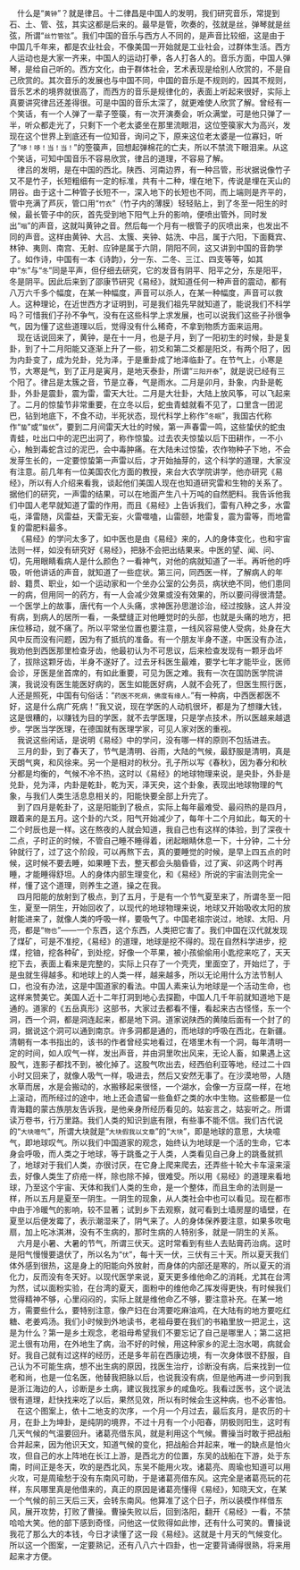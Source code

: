 &emsp;什么是“``黄钟``”？就是律吕。十二律昌是中国人的发明，我们研究音乐，常提到石、土、管、弦，其实这都是后来的。最早是管，吹奏的，弦就是丝，弹琴就是丝弦，所谓“``丝竹管弦``”。我们中国的音乐与西方人不同的，是声音比较细，这是由于中国几千年来，都是农业社会，不像美国一开始就是工业社会，过群体生活。西方人运动也是大家一齐来，中国人的运动打拳，各人打各人的。音乐方面，中国人弹琴，是给自己听的。西方文化，由于群体社会，艺术表现是给别人欣赏的，不是自己欣赏的。其次音乐的发展也与中国不同，中国的音乐是不规则的，因其不规则，音乐艺术的境界就很高了，而西方的音乐是规律化的，表面上听起来很好，实际上真要讲究律吕还差得很。可是中国的音乐太深了，就更难使人欣赏了解。曾经有一个笑话，有一个人弹了一辈子箜篌，有一次开演奏会，听众满堂，可是他只弹了一半，听众都走光了，只剩下一个老太婆坐在那里流眼泪，这位箜篌家大为高兴，发现在这个世界上到底还有一位知音，询问之下，原来这位老太婆是一位寡妇，听了“``哆！哆！当！当！``”的箜篌声，回想起弹棉花的亡夫，所以不禁流下眼泪来。从这个笑话，可知中国音乐不容易欣赏，律吕的道理，不容易了解。<br>&emsp;律吕的发明，是在中国的西北。陕西、河南边界，有一种吕管，形状据说像竹子又不是竹子，长短粗细有一定的标准，共有十二种，埋在地下，传说是埋在天山的阴谷。由于这十二种管子长短不一，深入地下的长短也不同，而上端则是齐平的，管中充满了芦灰，管口用“``竹衣``”（竹子内的薄膜）轻轻贴上，到了冬至一阳生的时候，最长管子中的灰，首先受到地下阳气上升的影响，便喷出管外，同时发出“``嗡``”的声音，这就叫黄钟之音。然后每一个月有一根管子的灰喷出来，也发出不同的声音。这样由黄钟、大吕、太簇、夹钟、姑洗、中吕，属于六阳，下面蕤宾、林钟、夷则、南宫、无射、应钟是属于六阴，阴阳不同，这又讲到中国的音韵学了。如作诗，中国有一本《诗韵》，分一东、二冬、三江、四支等等，如其中“``东``”与“``冬``”同是平声，但仔细去研究，它的发音有阴平、阳平之分，东是阳平，冬是阴平。因此后来到了邵康节研究《易经》，就知道任何一种声音的震动，都有八万六千多个幅度，在某一种幅度，声音可以杀人，在某一种幅度，声音可以救人。这种理论，在近世西方才证明到，可是我们祖先早就知道了，能说我们不科学吗？可惜我们子孙不争气，没有在这些科学上求发展，也可以说我们这些子孙很争气，因为懂了这些道理以后，觉得没有什么稀奇，不拿到物质方面来运用。<br>&emsp;现在话说回来了，黄钟，是在十一月，也是子月，到了一阳初生的时候，卦是复卦，到了十二月阳能又逐渐上升了一些，初爻和第二爻都是阳爻，有两个阳了，因为内卦变了，成为兑卦，兑为泽，于是重卦成了地泽临卦了。在节气上，小寒是节，大寒是气，到了正月是寅月，是地天泰卦，所谓“``三阳开泰``”，就是说已经有三个阳了。律吕是太簇之音，节是立春，气是雨水。二月是卯月，卦象，内卦是乾卦，外卦是震卦，震为雷，雷天大壮。二月是大壮卦，大陆上放风筝，可以飞起来了。二月的惊蛰节非常重要，在立冬以后，蛇虫青蛙就看不见了，口里含一团泥巴，钻到地底下，不食不动，半死状态，现代科学上称作“``冬眠``”，我国古代称作“``蛰``”或“``蛰伏``”，要到二月间雷天大壮的时候，第一声春雷一鸣，这些蛰伏的蛇虫青蛙，吐出口中的泥巴出洞了，称作惊蛰。过去农夫惊蛰以后下田耕作，一不小心，触到毒蛇含过的泥巴，会中毒肿痛。在大陆未过惊蛰，农作物种子下地，不会发芽生长的，一定要惊蛰第一声雷以后，才开始抽芽的，这个科学的道理，大家没有注意。前几年有一位美国农化方面的教授，来台大农学院讲学，他亦研究《易经》，所以有人介绍来看我，谈起他们美国人现在也知道研究雷和生物的关系了。据他们的研究，一声雷的结果，可以在地面产生八十万吨的自然肥料。我告诉他我们中国人老早就知道了雷的作用，而且《易经》上告诉我们，雷有八种之多，水雷屯，泽雷随，风雷益，天雷无妄，火雷噬嗑，山雷颐，地雷复，震为雷等，而地雷复的雷肥料最多。<br>&emsp;《易经》的学问太多了，如中医也是由《易经》来的，人的身体变化，也和宇宙法则一样，如没有研究好《易经》，把脉不会把出结果来。中医的望、闻、问、切，先用眼睛看病人是什么颜色？一看神气，对他的病就知道了一半。再听他的呼吸，听他讲话的声音，就知道了一些症状。第三问，同西医一样，了解病人的年龄、籍贯、职业，如一个运动家和一个坐办公室的公务员，病状绝不同，他们患同一的病，但用同一的药方，有一人会减少效果或没有效果的，所以要问得很清楚。一个医学上的故事，唐代有一个人头痛，求神医孙思邈诊治，经过按脉，这人并没有病，到病人的居所一看，一条壁缝正对他睡觉时的头部，也就是头痛的地方，把床位移动，就不痛了。所以平常坐位置也要注意，一线风容易使人受病，处身在大风中反而没有问题，因为有了抵抗的准备。有一个朋友半身不遂，中医没有办法，我劝他到西医那里检查牙齿，他最初认为不可思议，后来检查发现有一颗牙齿坏了，拔除这颗牙齿，半身不遂好了。过去牙科医生最难，要学七年才能毕业，医师会诊，牙医是坐首席的，有如此重要，可见为医之难。我有一次在国防医学院讲演，我说没有医生能医好病的，医生如能医好病，人就不会死了，但医生照行医，人还是照死，中国有句俗话：“``药医不死病，佛度有缘人。``”有一种病，中西医都医不好，这是什么病广死病！”我又说，现在学医的人动机很坏，都是为了想赚大钱，这是很糟的，以赚钱为目的学医，就不去学医理，只是学点技术，所以医越来越退步。学医当学医理，在德国就有医理学家，可见人家对医的重视。<br>&emsp;我说这些闲话，是说明《易经》中的学问，没有哪一样的原则不包括进去。<br>&emsp;三月的卦，到了春天了，节气是清明、谷雨，大陆的气候，最舒服是清明，真是天朗气爽，和风徐来。另一个是相对的秋分。孔子所以写《春秋》，因为春分和秋分都是均衡的，气候不冷不热，这时以《易经》的地球物理来说，是央卦，外卦是兑卦，兑为泽，内卦是乾卦，乾为天，泽天央，这个卦象，表现出地球物理的气象，与我们人类生活息息相关的，阳能快要全部上升完了。<br>&emsp;到了四月是乾卦了，这是阳能到了极点，实际上每年最难受、最闷热的是四月，跟着来的是五月。这个卦的六爻，阳气开始减少了，每年十二个月如此，每天的十二个时辰也是一样。这在熬夜的人就会知道，我自己也有这样的体验，到了深夜十二点，子时正的时候，不管自己睡不睡得着，闭起眼睛休息一下，十分钟，二十分钟就行了，过了这个阶段，可以再熬下去，真的要睡觉的时候，是早上四五点的时候，这时候不要去睡，如果睡下去，整天都会头脑昏昏，过了寅、卯这两个时再睡，才能睡得舒坦。人的身体内部生理变化，和《易经》所说的宇宙法则完全一样，懂了这个道理，则养生之道，操之在我。<br>&emsp;四月阳能的放射到了极点，到了五月，于是有一个节气夏至来了，所谓冬至一阳生，夏至一阴生，开始回收了，以现代的地球物理来说，地球又开始吸收太阳的放射能进来了，就像人类的呼吸一样，要吸气了。中国老祖宗说过，地球、太阳、月亮，都是“``物也``”——一个东西，这个东西，人类把它害了。我们中国在汉代就发现了煤矿，可是不准挖，《易经》的道理，地球是挖不得的。现在自然科学进步，挖煤，挖铀，挖各种矿，到处挖，好像一个苹果，被小孩偷偷用小匙挖来吃了，天天挖下去，表面上看来是完整的，实际上只存了一个壳壳，里面空了，开始烂了，于是虫就生得越多。和地球上的人类一样，越来越多，所以无论用什么方法节制人口，也没有办法，这是中国道家的看法。中国人素来认为地球是一个活动生命，也这样来赞美它。美国人近十二年打洞到地心去探勘，中国人几千年前就知道地下是通的。道家的《五岳真形》这部书，大家过去都看不懂，看起来古古怪怪，东一个洞，西一个洞，都是洞连起来，都是地下洞。道家说陕西的黄陵后面有一个封了的洞，据说这个洞可以通到南京。许多洞都是通的，而地球的呼吸在西北，在新疆。清朝有一本书指出的，该书的作者曾经实地看过，在塔里木有一个洞，每年清明一定的时间，如人叹气一样，发出声音，并由洞里吹出风来，无论人畜，如果遇上这股气，连影子都找不到，被化掉了。这股气吹出去，经西伯利亚等地，经过二十四小时又回来了，就像人吸气一样，吸进去，然后又安然无事了。在沙漠地带，人随水草而居，水是会搬动的，水搬移起来很怪，一个湖水，会像一方豆腐一样，在地上滚动，而所经过的途中，地上还会遗留一些鱼虾之类的水中生物。这些都是一位青海籍的蒙古族朋友告诉我，是他亲身所经历看见的。姑妄言之，姑妄听之。所谓读万卷书，行万里路。我们人类的知识到底有限，有些事不能不信。我们古代说的“``大块噫气``”，所谓大块就是“``大块假我以文章``”的“``大块``”，即是地球的意思，大块噫气，即地球叹气。所以我们中国道家的观念，始终认为地球是一个活的生命，它本身会呼吸，而人类之于地球，等于跳蚤之于人类，人类看见自己身上的跳蚤就抓了，地球对于我们人类，亦很讨厌，在它身上爬来爬去，还弄些十轮大卡车滚来滚去，好像人类生了疥疮一样，除也除不掉，很难受。所以用《易经》的道理来看地球，乃至这个宇宙、天体和我们人类的生命，是一个整体，而且生命的法则是一样，所以五月是夏至一阴生。一阴生的现象，从人类社会中也可以看见。现在都市中由于冷暖气的影响，较不显著；试到乡下去观察，就可看到土墙房屋的墙壁，在夏至以后便发霉了，表示潮湿来了，阴气来了。人的身体保养要注意，如果多吹电扇，加上吃冰淇淋，没有不生病的，那时生病的人特别多，就是一阴生的关系。<br>&emsp;六月是小暑、大暑的节气，所谓三伏天。这时常看到有些人去贴膏药治病。这时是阳气慢慢要退伏了，所以名为“``伏``”，每十天一伏，三伏有三十天。所以夏天我们体外感到很热，这是身上的阳能向外放射，而身体的内部还是寒的，所以夏天的消化力，反而没有冬天好。以现代医学来说，夏天更多维他命乙的消耗，尤其在台湾为然，试以面粉实验，在台湾的夏天，面粉中的维他命乙挥发得更快，有时候我们觉得精神不够，心里闷闷的，实际上就是维他命乙不够，要注意补充。在某一地方，需要些什么，要特别注意，像产妇在台湾要吃麻油鸡，在大陆有的地方要吃红糖、老姜鸡汤。我们小时候到外地读书，老祖母要在我们的书箱里放一把泥土，这是为什么？第一是乡土观念，老祖母希望我们不要忘记了自己是哪里人；第二这把泥土很有功用，在外地生了病，治不好的时候，用这种家乡的泥土泡水喝，病就会好。我自己就有过这样的经历，还是多年前在西康边境，有一次身体很不舒服，自己认为不可能生病，想不出生病的原因，找医生治疗，诊断没有病，后来找到一位老和尚，也是一位名医，他替我把脉以后，也说我没有病，但是他再进一步问到我是浙江海边的人，诊断是乡土病，建议我找家乡的咸鱼吃。我看过医书，这个说法很有道理，赶快找来吃了以后，果然见效，所以有时候会生这种病，也不必害怕。<br>&emsp;在这个图案上，依十二地支的次序，一个月一个月过去，最后亥月，是农历的十月，在卦上为坤卦，是纯阴的境界，不过十月有一个小阳春，阴极则阳生，这时有几天气候的气温要回升。诸葛亮借东风，就是利用这个气候。曹操当时敢于把战船合并起来，因为他识天文，知道气候的变化，把战船合并起来，唯一的缺点是怕火攻，但自己的水上阵地在长江上游，是西北方的位置，东吴的战船在下游，处于东南，时间正是冬天，吹的是西北风，东吴不能用火攻。诸葛亮、周瑜也知道可以用火攻，可是周瑜愁于没有东南风可助，于是诸葛亮借东风。这完全是诸葛亮玩的花样，东风哪里真是他借来的，真正的原因是诸葛亮懂得《易经》，知晓天文，在某一个气候的前三天后三天，会转东南风。他算准了这个日子，所以装模作样借东风，展开攻势，打败了曹操。曹操失败以后，回到洛阳，翻开《易经》一看，不禁哈哈大笑。他的部下感到奇怪，问他这一仗败得如此惨，还有什么可笑的。曹操说我花了那么大的本钱，今日才读懂了这一段《易经》。这就是十月天的气候变化。所以这一个图案，一定要熟记，还有八八六十四卦，也一定要背诵得很熟，将来用起来才方便。<br>